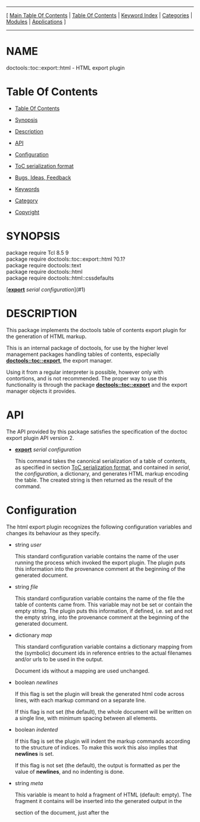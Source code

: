 
[//000000001]: # (doctools::toc::export::html \- Documentation tools)
[//000000002]: # (Generated from file 'plugin\.inc' by tcllib/doctools with format 'markdown')
[//000000003]: # (Copyright &copy; 2009\-2019 Andreas Kupries <andreas\_kupries@users\.sourceforge\.net>)
[//000000004]: # (doctools::toc::export::html\(n\) 0\.1 tcllib "Documentation tools")

<hr> [ <a href="../../../../toc.md">Main Table Of Contents</a> &#124; <a
href="../../../toc.md">Table Of Contents</a> &#124; <a
href="../../../../index.md">Keyword Index</a> &#124; <a
href="../../../../toc0.md">Categories</a> &#124; <a
href="../../../../toc1.md">Modules</a> &#124; <a
href="../../../../toc2.md">Applications</a> ] <hr>

# NAME

doctools::toc::export::html \- HTML export plugin

# <a name='toc'></a>Table Of Contents

  - [Table Of Contents](#toc)

  - [Synopsis](#synopsis)

  - [Description](#section1)

  - [API](#section2)

  - [Configuration](#section3)

  - [ToC serialization format](#section4)

  - [Bugs, Ideas, Feedback](#section5)

  - [Keywords](#keywords)

  - [Category](#category)

  - [Copyright](#copyright)

# <a name='synopsis'></a>SYNOPSIS

package require Tcl 8\.5 9  
package require doctools::toc::export::html ?0\.1?  
package require doctools::text  
package require doctools::html  
package require doctools::html::cssdefaults  

[__[export](\.\./\.\./\.\./\.\./index\.md\#export)__ *serial* *configuration*](#1)  

# <a name='description'></a>DESCRIPTION

This package implements the doctools table of contents export plugin for the
generation of HTML markup\.

This is an internal package of doctools, for use by the higher level management
packages handling tables of contents, especially
__[doctools::toc::export](toc\_export\.md)__, the export manager\.

Using it from a regular interpreter is possible, however only with contortions,
and is not recommended\. The proper way to use this functionality is through the
package __[doctools::toc::export](toc\_export\.md)__ and the export
manager objects it provides\.

# <a name='section2'></a>API

The API provided by this package satisfies the specification of the doctoc
export plugin API version 2\.

  - <a name='1'></a>__[export](\.\./\.\./\.\./\.\./index\.md\#export)__ *serial* *configuration*

    This command takes the canonical serialization of a table of contents, as
    specified in section [ToC serialization format](#section4), and
    contained in *serial*, the *configuration*, a dictionary, and generates
    HTML markup encoding the table\. The created string is then returned as the
    result of the command\.

# <a name='section3'></a>Configuration

The html export plugin recognizes the following configuration variables and
changes its behaviour as they specify\.

  - string *user*

    This standard configuration variable contains the name of the user running
    the process which invoked the export plugin\. The plugin puts this
    information into the provenance comment at the beginning of the generated
    document\.

  - string *file*

    This standard configuration variable contains the name of the file the table
    of contents came from\. This variable may not be set or contain the empty
    string\. The plugin puts this information, if defined, i\.e\. set and not the
    empty string, into the provenance comment at the beginning of the generated
    document\.

  - dictionary *map*

    This standard configuration variable contains a dictionary mapping from the
    \(symbolic\) document ids in reference entries to the actual filenames and/or
    urls to be used in the output\.

    Document ids without a mapping are used unchanged\.

  - boolean *newlines*

    If this flag is set the plugin will break the generated html code across
    lines, with each markup command on a separate line\.

    If this flag is not set \(the default\), the whole document will be written on
    a single line, with minimum spacing between all elements\.

  - boolean *indented*

    If this flag is set the plugin will indent the markup commands according to
    the structure of indices\. To make this work this also implies that
    __newlines__ is set\.

    If this flag is not set \(the default\), the output is formatted as per the
    value of __newlines__, and no indenting is done\.

  - string *meta*

    This variable is meant to hold a fragment of HTML \(default: empty\)\. The
    fragment it contains will be inserted into the generated output in the
    <head> section of the document, just after the <title> tag\.

  - string *header*

    This variable is meant to hold a fragment of HTML \(default: empty\)\. The
    fragment it contains will be inserted into the generated output just after
    the <h1> title tag in the body of the document, in the class\.header
    <div>'ision\.

  - string *footer*

    This variable is meant to hold a fragment of HTML \(default: empty\)\. The
    fragment it contains will be inserted into the generated output just before
    the </body> tag, in the class\.footer <div>'ision\.

  - dictionary *rid*

    The value of this variable \(default: empty\) maps references to the
    identifiers to use as their anchor names\. Each reference __FOO__ not
    found in the dictionary uses __REF\-____FOO__ as anchor, i\.e\. itself
    prefixed with the string __REF\-__\.

  - string *sepline*

    The value of this variable is the string to use for the separator comments
    inserted into the output when the outpout is broken across lines and/or
    indented\. The default string consists of 60 dashes\.

  - string *class\.main*

    This variable contains the class name for the main <div>'ivision of the
    generated document\. The default is __doctools__\.

  - string *class\.header*

    This variable contains the class name for the header <div>'ision of the
    generated document\. The default is __toc\-header__\. This division
    contains the document title, the user specified __header__, if any, and
    a visible separator line\.

  - string *class\.title*

    This variable contains the class name for the <h1> tag enclosing the
    document title\. The default is __toc\-title__\.

  - string *class\.navsep*

    This variable contains the class name for the <hr> separators in the header
    and footer sections of the generated document\. The default is
    __toc\-navsep__\.

  - string *class\.contents*

    This variable contains the class name for the XXXXX holding the keywords and
    their references in the generated document\. The default is
    __toc\-contents__\.

  - string *class\.ref*

    This variable contains the class name for the table elements which are
    references to other documents\. The default is __toc\-ref__\.

  - string *class\.div*

    This variable contains the class name for the table elements which are
    divisions\. The default is __toc\-div__\.

  - string *class\.footer*

    This variable contains the class name for the footer <div>'ision of the
    generated document\. The default is __toc\-footer__\. This division
    contains a browser\-visible separator line and the user specified
    __footer__, if any\.

*Note* that this plugin ignores the standard configuration variable
__format__, and its value\.

# <a name='section4'></a>ToC serialization format

Here we specify the format used by the doctools v2 packages to serialize tables
of contents as immutable values for transport, comparison, etc\.

We distinguish between *regular* and *canonical* serializations\. While a
table of contents may have more than one regular serialization only exactly one
of them will be *canonical*\.

  - regular serialization

      1. The serialization of any table of contents is a nested Tcl dictionary\.

      1. This dictionary holds a single key, __doctools::toc__, and its
         value\. This value holds the contents of the table of contents\.

      1. The contents of the table of contents are a Tcl dictionary holding the
         title of the table of contents, a label, and its elements\. The relevant
         keys and their values are

           * __title__

             The value is a string containing the title of the table of
             contents\.

           * __label__

             The value is a string containing a label for the table of contents\.

           * __items__

             The value is a Tcl list holding the elements of the table, in the
             order they are to be shown\.

             Each element is a Tcl list holding the type of the item, and its
             description, in this order\. An alternative description would be
             that it is a Tcl dictionary holding a single key, the item type,
             mapped to the item description\.

             The two legal item types and their descriptions are

               + __reference__

                 This item describes a single entry in the table of contents,
                 referencing a single document\. To this end its value is a Tcl
                 dictionary containing an id for the referenced document, a
                 label, and a longer textual description which can be associated
                 with the entry\. The relevant keys and their values are

                   - __id__

                     The value is a string containing the id of the document
                     associated with the entry\.

                   - __label__

                     The value is a string containing a label for this entry\.
                     This string also identifies the entry, and no two entries
                     \(references and divisions\) in the containing list are
                     allowed to have the same label\.

                   - __desc__

                     The value is a string containing a longer description for
                     this entry\.

               + __division__

                 This item describes a group of entries in the table of
                 contents, inducing a hierarchy of entries\. To this end its
                 value is a Tcl dictionary containing a label for the group, an
                 optional id to a document for the whole group, and the list of
                 entries in the group\. The relevant keys and their values are

                   - __id__

                     The value is a string containing the id of the document
                     associated with the whole group\. This key is optional\.

                   - __label__

                     The value is a string containing a label for the group\.
                     This string also identifies the entry, and no two entries
                     \(references and divisions\) in the containing list are
                     allowed to have the same label\.

                   - __items__

                     The value is a Tcl list holding the elements of the group,
                     in the order they are to be shown\. This list has the same
                     structure as the value for the keyword __items__ used
                     to describe the whole table of contents, see above\. This
                     closes the recusrive definition of the structure, with
                     divisions holding the same type of elements as the whole
                     table of contents, including other divisions\.

  - canonical serialization

    The canonical serialization of a table of contents has the format as
    specified in the previous item, and then additionally satisfies the
    constraints below, which make it unique among all the possible
    serializations of this table of contents\.

      1. The keys found in all the nested Tcl dictionaries are sorted in
         ascending dictionary order, as generated by Tcl's builtin command
         __lsort \-increasing \-dict__\.

# <a name='section5'></a>Bugs, Ideas, Feedback

This document, and the package it describes, will undoubtedly contain bugs and
other problems\. Please report such in the category *doctools* of the [Tcllib
Trackers](http://core\.tcl\.tk/tcllib/reportlist)\. Please also report any ideas
for enhancements you may have for either package and/or documentation\.

When proposing code changes, please provide *unified diffs*, i\.e the output of
__diff \-u__\.

Note further that *attachments* are strongly preferred over inlined patches\.
Attachments can be made by going to the __Edit__ form of the ticket
immediately after its creation, and then using the left\-most button in the
secondary navigation bar\.

# <a name='keywords'></a>KEYWORDS

[HTML](\.\./\.\./\.\./\.\./index\.md\#html),
[doctools](\.\./\.\./\.\./\.\./index\.md\#doctools),
[export](\.\./\.\./\.\./\.\./index\.md\#export),
[serialization](\.\./\.\./\.\./\.\./index\.md\#serialization), [table of
contents](\.\./\.\./\.\./\.\./index\.md\#table\_of\_contents),
[toc](\.\./\.\./\.\./\.\./index\.md\#toc)

# <a name='category'></a>CATEGORY

Text formatter plugin

# <a name='copyright'></a>COPYRIGHT

Copyright &copy; 2009\-2019 Andreas Kupries <andreas\_kupries@users\.sourceforge\.net>
